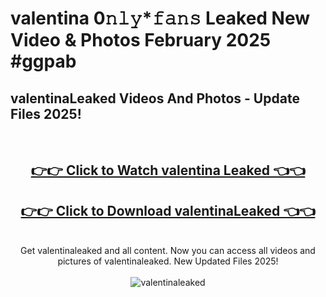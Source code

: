 # valentina 0𝚗𝚕𝚢*𝚏𝚊𝚗𝚜 Leaked New Video & Photos February 2025 #ggpab

<h2>valentinaLeaked Videos And Photos - Update Files 2025!</h2>
<br>
<div align="center">
<h2><a href="https://mediaupload.pro?title=valentina&ref=11F" rel="nofollow">👉👉 Click to Watch valentina Leaked 👈👈</a></h2>
<h2><a href="https://mediaupload.pro?title=valentina&ref=11F" rel="nofollow">👉👉 Click to Download valentinaLeaked 👈👈</a></h2>
<br>
Get valentinaleaked and all content. Now you can access all videos and pictures of valentinaleaked. New Updated Files 2025!
<br>
<br>
<a href="https://mediaupload.pro?title=valentina&ref=11F" rel="nofollow" data-target="animated-image.originalLink"><img src="https://i.ibb.co/Gkj2r4b/banner.png" alt="valentinaleaked" style="max-width: 100%; display: inline-block;" data-target="animated-image.originalImage"></a>
</div>
<br>

